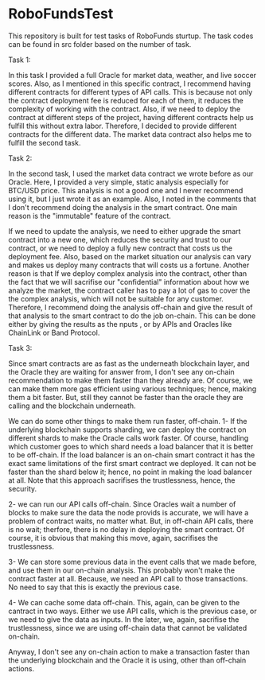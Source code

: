# RoboFundsTest
This repository is built for test tasks of RoboFunds sturtup. The task codes can be found in src folder based on the number of task. 

Task 1: 

In this task I provided a full Oracle for market data, weather, and live soccer scores. Also, as I mentioned in this specific contract, I recommend having different contracts for different types of API calls. This is because not only the contract deployment fee is reduced for each of them, it reduces the complexity of working with the contract. Also, if we need to deploy the contract at different steps of the project, having different contracts help us fulfill this without extra labor. 
Therefore, I decided to provide different contracts for the different data. The market data contract also helps me to fulfill the second task. 



Task 2: 

In the second task, I used the market data contract we wrote before as our Oracle. Here, I provided a very simple, static analysis especially for BTC/USD price. This analysis is not a good one and I never recommend using it, but I just wrote it as an example. Also, I noted in the comments that I don't recommend doing the analysis in the smart contract. One main reason is the "immutable" feature of the contract. 

If we need to update the analysis, we need to either upgrade the smart contract into a new one, which reduces the security and trust to our contract, or we need to deploy a fully new contract that costs us the deployment fee. Also, based on the market situation our analysis can vary and makes us deploy many contracts that will costs us a fortune. Another reason is that If we deploy complex analysis into the contract, other than the fact that we will sacrifise our "confidential" information about how we analyze the market, the contract caller has to pay a lot of gas to cover the the complex analysis, which will not be suitable for any customer. Therefore, I recommend doing the analysis off-chain and give the result of that analysis to the smart contract to do the job on-chain. This can be done either by giving the results as the nputs , or by APIs and Oracles like ChainLink or Band Protocol. 

Task 3:

Since smart contracts are as fast as the underneath blockchain layer, and the Oracle they are waiting for answer from, I don't see any on-chain recommendation to make them faster than they already are. Of course, we can make them more gas efficient using various techniques; hence, making them a bit faster. But, still they cannot be faster than the oracle they are calling and the blockchain underneath.

We can do some other things to make them run faster, off-chain. 1- If the underlying blockchain supports sharding, we can deploy the contract on different shards to make the Oracle calls work faster. Of course, handling which customer goes to which shard needs a load balancer that it is better to be off-chain. If the load balancer is an on-chain smart contract it has the exact same limitations of the first smart contract we deployed. It can not be faster than the shard below it; hence, no point in making the load balancer at all. Note that this approach sacrifises the trustlessness, hence, the security.

2- we can run our API calls off-chain. Since Oracles wait a number of blocks to make sure the data the node provids is accurate, we will have a problem of contract waits, no matter what. But, in off-chain API calls, there is no wait; therfore, there is no delay in deploying the smart contract. Of course, it is obvious that making this move, again, sacrifises the trustlessness. 

3- We can store some previous data in the event calls that we made before, and use them in our on-chain analysis. This probably won't make the contract faster at all. Because, we need an API call to those transactions. No need to say that this is exactly the previous case.

4- We can cache some data off-chain. This, again, can be given to the cantract in two ways. Either we use API calls, which is the previous case, or we need to give the data as inputs. In the later, we, again, sacrifise the trustlessness, since we are using off-chain data that cannot be validated on-chain.

Anyway, I don't see any on-chain action to make a transaction faster than the underlying blockchain and the Oracle it is using, other than off-chain actions. 
